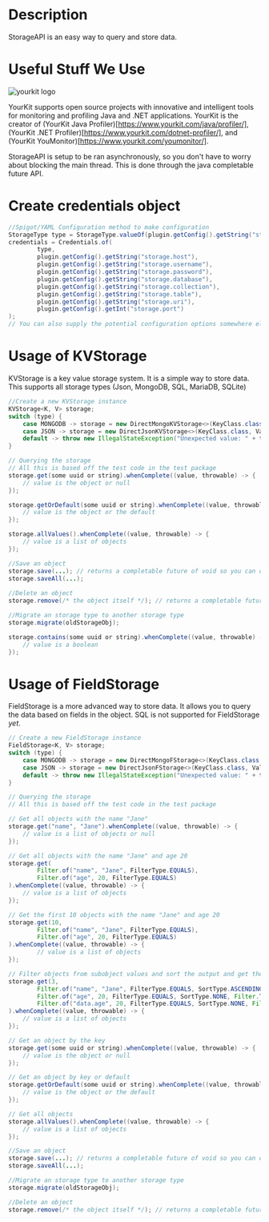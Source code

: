 # Description
StorageAPI is an easy way to query and store data.

# Useful Stuff We Use
![yourkit logo](https://www.yourkit.com/images/yklogo.png)

YourKit supports open source projects with innovative and intelligent tools
for monitoring and profiling Java and .NET applications.
YourKit is the creator of (YourKit Java Profiler)[https://www.yourkit.com/java/profiler/],
(YourKit .NET Profiler)[https://www.yourkit.com/dotnet-profiler/],
and (YourKit YouMonitor)[https://www.yourkit.com/youmonitor/].

StorageAPI is setup to be ran asynchronously, so you don't have to worry about blocking the main thread. This is done through the java completable future API.
# Create credentials object
```java
//Spigot/YAML Configuration method to make configuration
StorageType type = StorageType.valueOf(plugin.getConfig().getString("storage.type"));
credentials = Credentials.of(
        type,
        plugin.getConfig().getString("storage.host"),
        plugin.getConfig().getString("storage.username"),
        plugin.getConfig().getString("storage.password"),
        plugin.getConfig().getString("storage.database"),
        plugin.getConfig().getString("storage.collection"),
        plugin.getConfig().getString("storage.table"),
        plugin.getConfig().getString("storage.uri"),
        plugin.getConfig().getInt("storage.port")
);
// You can also supply the potential configuration options somewhere else such as environment variables or a file.
```

# Usage of KVStorage
KVStorage is a key value storage system. It is a simple way to store data.
This supports all storage types (Json, MongoDB, SQL, MariaDB, SQLite)
```java
//Create a new KVStorage instance
KVStorage<K, V> storage;
switch (type) {
    case MONGODB -> storage = new DirectMongoKVStorage<>(KeyClass.class, ValueClass.class, credentials);
    case JSON -> storage = new DirectJsonKVStorage<>(KeyClass.class, ValueClass.class, new File(plugin.getDataFolder()+File.separator+"data.json"));
    default -> throw new IllegalStateException("Unexpected value: " + type);
}
```

```java
// Querying the storage
// All this is based off the test code in the test package
storage.get(some uuid or string).whenComplete((value, throwable) -> {
    // value is the object or null
});

storage.getOrDefault(some uuid or string).whenComplete((value, throwable) -> {
    // value is the object or the default
});

storage.allValues().whenComplete((value, throwable) -> {
    // value is a list of objects
});

//Save an object
storage.save(...); // returns a completable future of void so you can do a when complete when its done
storage.saveAll(...);
        
//Delete an object
storage.remove(/* the object itself */); // returns a completable future of void so you can do a when complete when its done

//Migrate an storage type to another storage type
storage.migrate(oldStorageObj);

storage.contains(some uuid or string).whenComplete((value, throwable) -> {
    // value is a boolean
});
```

# Usage of FieldStorage
FieldStorage is a more advanced way to store data. It allows you to query the data based on fields in the object.
SQL is not supported for FieldStorage *yet*.
```java
// Create a new FieldStorage instance
FieldStorage<K, V> storage;
switch (type) {
    case MONGODB -> storage = new DirectMongoFStorage<>(KeyClass.class, ValueClass.class, credentials, TestObject::new); // Last constructor arg is a function to create a new instance of the value class
    case JSON -> storage = new DirectJsonFStorage<>(KeyClass.class, ValueClass.class, new File(plugin.getDataFolder()+File.separator+"data.json"), TestObject::new); // The JSON equivalent
    default -> throw new IllegalStateException("Unexpected value: " + type);
}
```

```java
// Querying the storage
// All this is based off the test code in the test package

// Get all objects with the name "Jane"
storage.get("name", "Jane").whenComplete((value, throwable) -> {
    // value is a list of objects or null
});

// Get all objects with the name "Jane" and age 20
storage.get(
        Filter.of("name", "Jane", FilterType.EQUALS),
        Filter.of("age", 20, FilterType.EQUALS)
).whenComplete((value, throwable) -> {
    // value is a list of objects
});

// Get the first 10 objects with the name "Jane" and age 20
storage.get(10,
        Filter.of("name", "Jane", FilterType.EQUALS),
        Filter.of("age", 20, FilterType.EQUALS)
).whenComplete((value, throwable) -> {
        // value is a list of objects
});

// Filter objects from subobject values and sort the output and get the first 3
storage.get(3,
        Filter.of("name", "Jane", FilterType.EQUALS, SortType.ASCENDING, Filter.Type.AND),
        Filter.of("age", 20, FilterType.EQUALS, SortType.NONE, Filter.Type.AND),
        Filter.of("data.age", 20, FilterType.EQUALS, SortType.NONE, Filter.Type.AND)
).whenComplete((value, throwable) -> {
    // value is a list of objects
});

// Get an object by the key
storage.get(some uuid or string).whenComplete((value, throwable) -> {
    // value is the object or null
});

// Get an object by key or default
storage.getOrDefault(some uuid or string).whenComplete((value, throwable) -> {
    // value is the object or the default
});

// Get all objects
storage.allValues().whenComplete((value, throwable) -> {
    // value is a list of objects
});

//Save an object
storage.save(...); // returns a completable future of void so you can do a when complete when its done
storage.saveAll(...);

//Migrate an storage type to another storage type
storage.migrate(oldStorageObj);

//Delete an object
storage.remove(/* the object itself */); // returns a completable future of void so you can do a when complete when its done

```
